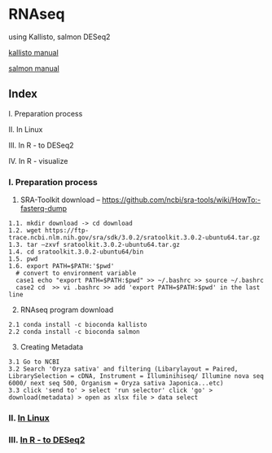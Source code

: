 # RNAseq
using Kallisto, salmon DESeq2

[kallisto manual](https://pachterlab.github.io/kallisto/manual)

[salmon manual](https://combine-lab.github.io/salmon/getting_started/)

## Index
Ⅰ. Preparation process

Ⅱ. In Linux
 
Ⅲ. In R - to DESeq2

Ⅳ. In R - visualize

### Ⅰ. Preparation process
  1. SRA-Toolkit download – https://github.com/ncbi/sra-tools/wiki/HowTo:-fasterq-dump 

    1.1. mkdir download -> cd download
    1.2. wget https://ftp-trace.ncbi.nlm.nih.gov/sra/sdk/3.0.2/sratoolkit.3.0.2-ubuntu64.tar.gz
    1.3. tar –zxvf sratoolkit.3.0.2-ubuntu64.tar.gz	
    1.4. cd sratoolkit.3.0.2-ubuntu64/bin 
    1.5. pwd 
    1.6. export PATH=$PATH:'$pwd'
      # convert to environment variable
      case1 echo "export PATH=$PATH:$pwd" >> ~/.bashrc >> source ~/.bashrc
      case2 cd  >> vi .bashrc >> add 'export PATH=$PATH:$pwd' in the last line

  2. RNAseq program download
  
    2.1 conda install -c bioconda kallisto
    2.2 conda install -c bioconda salmon

  3. Creating Metadata
  
    3.1 Go to NCBI
    3.2 Search 'Oryza sativa' and filtering (Libarylayout = Paired, LibrarySelection = cDNA, Instrument = Illuminihiseq/ Illumine nova seq 6000/ next seq 500, Organism = Oryza sativa Japonica...etc)
    3.3 click 'send to' > select 'run selector' click 'go' > download(metadata) > open as xlsx file > data select

### Ⅱ. [In Linux](https://github.com/HaNjIhEoN1/RNAseq/blob/main/2.%20In%20Linux.sh)

### Ⅲ. [In R - to DESeq2](https://github.com/HaNjIhEoN1/RNAseq/blob/main/3.%20In%20R%20to%20DESeq2.R)
